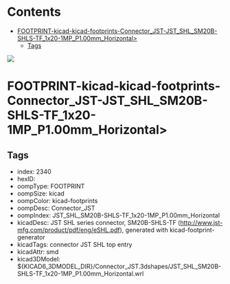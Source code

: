 



Contents
========

* [FOOTPRINT-kicad-kicad-footprints-Connector_JST-JST_SHL_SM20B-SHLS-TF_1x20-1MP_P1.00mm_Horizontal>](#footprint-kicad-kicad-footprints-connector_jst-jst_shl_sm20b-shls-tf_1x20-1mp_p100mm_horizontal)
	* [Tags](#tags)
  
![][im]
# FOOTPRINT-kicad-kicad-footprints-Connector_JST-JST_SHL_SM20B-SHLS-TF_1x20-1MP_P1.00mm_Horizontal>

## Tags

- index: 2340
- hexID: 
- oompType: FOOTPRINT
- oompSize: kicad
- oompColor: kicad-footprints
- oompDesc: Connector_JST
- oompIndex: JST_SHL_SM20B-SHLS-TF_1x20-1MP_P1.00mm_Horizontal
- kicadDesc: JST SHL series connector, SM20B-SHLS-TF (http://www.jst-mfg.com/product/pdf/eng/eSHL.pdf), generated with kicad-footprint-generator
- kicadTags: connector JST SHL top entry
- kicadAttr: smd
- kicad3DModel: ${KICAD6_3DMODEL_DIR}/Connector_JST.3dshapes/JST_SHL_SM20B-SHLS-TF_1x20-1MP_P1.00mm_Horizontal.wrl



[im]: image.png
